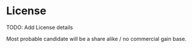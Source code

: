 # License

TODO: Add License details

Most probable candidate will be a share alike / no commercial gain base.
